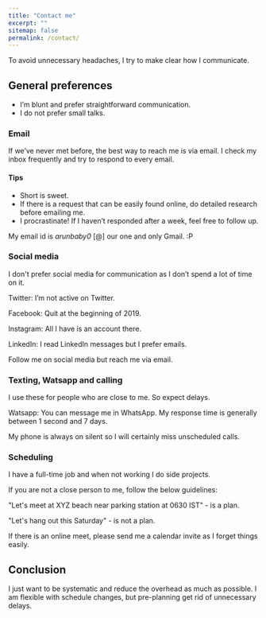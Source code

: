 ```yaml
---
title: "Contact me"
excerpt: ""
sitemap: false
permalink: /contact/
---
```



To avoid unnecessary headaches, I try to make clear how I communicate.

## General preferences
* I’m blunt and prefer straightforward communication.
* I do not prefer small talks.

### Email
If we’ve never met before, the best way to reach me is via email. I check my inbox frequently and try to respond to every email.

#### Tips
* Short is sweet.
* If there is a request that can be easily found online, do detailed research before emailing me.
* I procrastinate! If I haven’t responded after a week, feel free to follow up.

My email id is <em>arunbaby0 </em> [@] our one and only Gmail. :P

### Social media
I don't prefer social media for communication as I don’t spend a lot of time on it. 

Twitter: I’m not active on Twitter.

Facebook: Quit at the beginning of 2019.

Instagram: All I have is an account there. 

LinkedIn: I read LinkedIn messages but I prefer emails.

Follow me on social media but reach me via email.

### Texting, Watsapp and calling

I use these for people who are close to me. So expect delays.

Watsapp: You can message me in WhatsApp. My response time is generally between 1 second and 7 days. 

My phone is always on silent so I will certainly miss unscheduled calls.

### Scheduling
I have a full-time job and when not working I do side projects.

If you are not a close person to me, follow the below guidelines:

"Let's meet at XYZ beach near parking station at 0630 IST" - is a plan. 

"Let's hang out this Saturday" - is not a plan.

If there is an online meet, please send me a calendar invite as I forget things easily.

## Conclusion
I just want to be systematic and reduce the overhead as much as possible. I am flexible with schedule changes, but pre-planning get rid of unnecessary delays.


